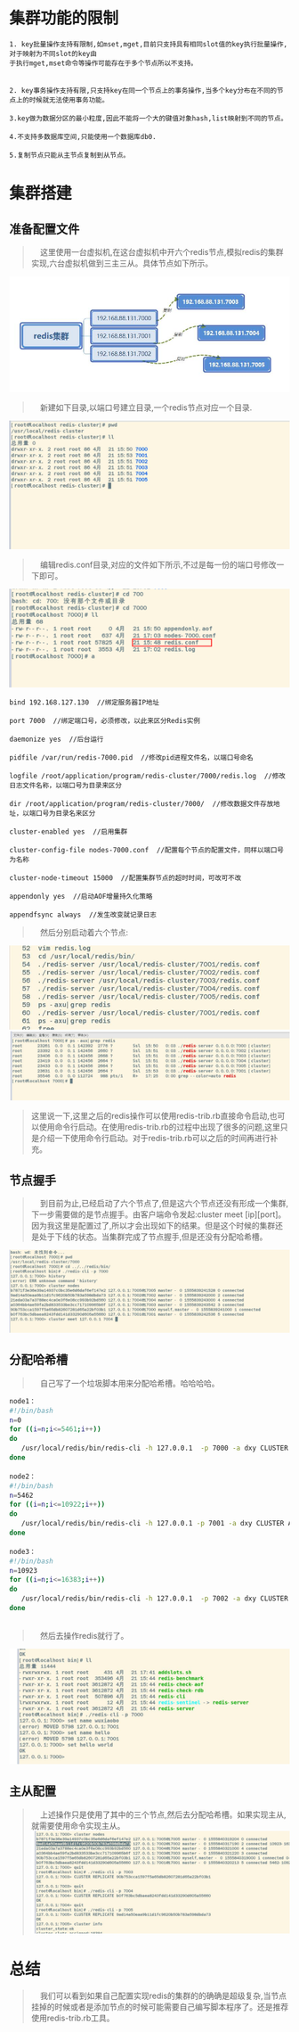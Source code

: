 # 集群功能的限制

```text
1. key批量操作支持有限制,如mset,mget,目前只支持具有相同slot值的key执行批量操作,对于映射为不同slot的key由
于执行mget,mset命令等操作可能存在于多个节点所以不支持。


2. key事务操作支持有限,只支持key在同一个节点上的事务操作,当多个key分布在不同的节点上的时候就无法使用事务功能。

3.key做为数据分区的最小粒度,因此不能将一个大的键值对象hash,list映射到不同的节点。

4.不支持多数据库空间,只能使用一个数据库db0.

5.复制节点只能从主节点复制到从节点。

```


# 集群搭建

## 准备配置文件

>&nbsp;&nbsp;&nbsp;&nbsp;这里使用一台虚拟机,在这台虚拟机中开六个redis节点,模拟redis的集群实现,六台虚拟机做到三主三从。具体节点如下所示。



![在这里插入图片描述](https://github.com/wuxiaobo000111/pictures/blob/master/2019-04-17/13.jpg?raw=true)


>&nbsp;&nbsp;&nbsp;&nbsp;新建如下目录,以端口号建立目录,一个redis节点对应一个目录.


![在这里插入图片描述](https://github.com/wuxiaobo000111/pictures/blob/master/2019-04-17/14.jpg?raw=true)


>&nbsp;&nbsp;&nbsp;&nbsp;编辑redis.conf目录,对应的文件如下所示,不过是每一份的端口号修改一下即可。

![在这里插入图片描述](https://github.com/wuxiaobo000111/pictures/blob/master/2019-04-17/15.png?raw=true)
```
bind 192.168.127.130  //绑定服务器IP地址

port 7000  //绑定端口号，必须修改，以此来区分Redis实例

daemonize yes  //后台运行

pidfile /var/run/redis-7000.pid  //修改pid进程文件名，以端口号命名

logfile /root/application/program/redis-cluster/7000/redis.log  //修改日志文件名称，以端口号为目录来区分

dir /root/application/program/redis-cluster/7000/  //修改数据文件存放地址，以端口号为目录名来区分

cluster-enabled yes  //启用集群

cluster-config-file nodes-7000.conf  //配置每个节点的配置文件，同样以端口号为名称

cluster-node-timeout 15000  //配置集群节点的超时时间，可改可不改

appendonly yes  //启动AOF增量持久化策略

appendfsync always  //发生改变就记录日志
```


>&nbsp;&nbsp;&nbsp;&nbsp;然后分别启动着六个节点:


![在这里插入图片描述](https://github.com/wuxiaobo000111/pictures/blob/master/2019-04-17/16.jpg?raw=true)
![在这里插入图片描述](https://github.com/wuxiaobo000111/pictures/blob/master/2019-04-17/17.jpg?raw=true)


>这里说一下,这里之后的redis操作可以使用redis-trib.rb直接命令启动,也可以使用命令行启动。在使用redis-trib.rb的过程中出现了很多的问题,这里只是介绍一下使用命令行启动。对于redis-trib.rb可以之后的时间再进行补充。


## 节点握手

>&nbsp;&nbsp;&nbsp;&nbsp;到目前为止,已经启动了六个节点了,但是这六个节点还没有形成一个集群,下一步需要做的是节点握手。由客户端命令发起:cluster meet [ip][port]。因为我这里是配置过了,所以才会出现如下的结果。但是这个时候的集群还是处于下线的状态。当集群完成了节点握手,但是还没有分配哈希槽。

![在这里插入图片描述](https://github.com/wuxiaobo000111/pictures/blob/master/2019-04-17/18.jpg?raw=true)

## 分配哈希槽

>&nbsp;&nbsp;&nbsp;&nbsp;自己写了一个垃圾脚本用来分配哈希槽。哈哈哈哈。
```sh
node1：
#!/bin/bash
n=0
for ((i=n;i<=5461;i++))
do
   /usr/local/redis/bin/redis-cli -h 127.0.0.1  -p 7000 -a dxy CLUSTER ADDSLOTS $i
done

node2：
#!/bin/bash
n=5462
for ((i=n;i<=10922;i++))
do
   /usr/local/redis/bin/redis-cli -h 127.0.0.1 -p 7001 -a dxy CLUSTER ADDSLOTS $i
done

node3：
#!/bin/bash
n=10923
for ((i=n;i<=16383;i++))
do
   /usr/local/redis/bin/redis-cli -h 127.0.0.1  -p 7002 -a dxy CLUSTER ADDSLOTS $i
done
        
```


>&nbsp;&nbsp;&nbsp;&nbsp;然后去操作redis就行了。

![在这里插入图片描述](https://github.com/wuxiaobo000111/pictures/blob/master/2019-04-17/19.jpg?raw=true)

## 主从配置

>&nbsp;&nbsp;&nbsp;&nbsp;上述操作只是使用了其中的三个节点,然后去分配哈希槽。如果实现主从,就需要使用命令实现主从。 
![在这里插入图片描述](https://github.com/wuxiaobo000111/pictures/blob/master/2019-04-17/21.jpg?raw=true)


# 总结

>&nbsp;&nbsp;&nbsp;&nbsp;我们可以看到如果自己配置实现redis的集群的的确确是超级复杂,当节点挂掉的时候或者是添加节点的时候可能需要自己编写脚本程序了。还是推荐使用redis-trib.rb工具。





